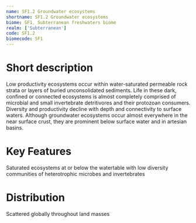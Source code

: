```yaml
---
name: SF1.2 Groundwater ecosystems
shortname: SF1.2 Groundwater ecosystems
biome: SF1. Subterranean freshwaters biome
realm: ['Subterranean']
code: SF1.2
biomecode: SF1
---
```

# Short description

Low productivity ecosystems occur within water-saturated permeable rock strata or layers of buried unconsolidated sediments. Life in these dark, confined or connected ecosystems is almost completely comprised of microbial and small invertebrate detritivores and their protozoan consumers. Diversity and productivity decline with depth and connectivity to surface waters. Although groundwater ecosystems occur almost everywhere in the near surface crust, they are prominent below surface water and in artesian basins.

# Key Features

Saturated ecosystems at or below the watertable with low diversity communities of heterotrophic microbes and invertebrates

# Distribution

Scattered globally throughout land masses
